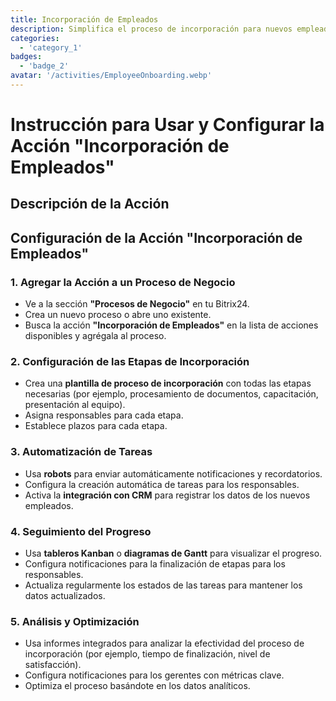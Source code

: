 ```yaml
---
title: Incorporación de Empleados
description: Simplifica el proceso de incorporación para nuevos empleados.
categories: 
  - 'category_1'
badges: 
  - 'badge_2'
avatar: '/activities/EmployeeOnboarding.webp'
---
```

# Instrucción para Usar y Configurar la Acción "Incorporación de Empleados"

## Descripción de la Acción

## **Configuración de la Acción "Incorporación de Empleados"**

### 1. Agregar la Acción a un Proceso de Negocio
- Ve a la sección **"Procesos de Negocio"** en tu Bitrix24.
- Crea un nuevo proceso o abre uno existente.
- Busca la acción **"Incorporación de Empleados"** en la lista de acciones disponibles y agrégala al proceso.

### 2. Configuración de las Etapas de Incorporación
- Crea una **plantilla de proceso de incorporación** con todas las etapas necesarias (por ejemplo, procesamiento de documentos, capacitación, presentación al equipo).
- Asigna responsables para cada etapa.
- Establece plazos para cada etapa.

### 3. Automatización de Tareas
- Usa **robots** para enviar automáticamente notificaciones y recordatorios.
- Configura la creación automática de tareas para los responsables.
- Activa la **integración con CRM** para registrar los datos de los nuevos empleados.

### 4. Seguimiento del Progreso
- Usa **tableros Kanban** o **diagramas de Gantt** para visualizar el progreso.
- Configura notificaciones para la finalización de etapas para los responsables.
- Actualiza regularmente los estados de las tareas para mantener los datos actualizados.

### 5. Análisis y Optimización
- Usa informes integrados para analizar la efectividad del proceso de incorporación (por ejemplo, tiempo de finalización, nivel de satisfacción).
- Configura notificaciones para los gerentes con métricas clave.
- Optimiza el proceso basándote en los datos analíticos.